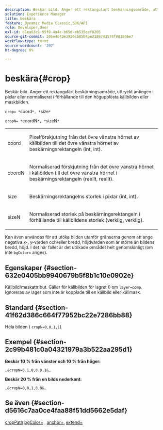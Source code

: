```yaml
---
description: Beskär bild. Anger ett rektangulärt beskärningsområde, uttryckt antingen i pixlar eller normaliserat i förhållande till den högupplösta källbilden eller maskbilden.
solution: Experience Manager
title: beskära
feature: Dynamic Media Classic,SDK/API
role: Developer,User
exl-id: d1ea63c1-95f0-4a4e-b65d-eb535eef0205
source-git-commit: 206e4643e3926cb85b4be2189743578f88180be7
workflow-type: tm+mt
source-wordcount: '207'
ht-degree: 0%

---
```


# beskära{#crop}

Beskär bild. Anger ett rektangulärt beskärningsområde, uttryckt antingen i pixlar eller normaliserat i förhållande till den högupplösta källbilden eller maskbilden.

`crop= *`coord`*, *`size`*`

`cropN= *`coordN`*, *`sizeN`*`

<table id="simpletable_472A9AD67AA64419B0877B0535F8B14A"> 
 <tr class="strow"> 
  <td class="stentry"> <p><span class="codeph"> <span class="varname"> coord</span></span> </p> </td> 
  <td class="stentry"> <p>Pixelförskjutning från det övre vänstra hörnet av källbilden till det övre vänstra hörnet av beskärningsrektangeln (int, int). </p></td> 
 </tr> 
 <tr class="strow"> 
  <td class="stentry"> <p><span class="codeph"> <span class="varname"> coordN</span></span> </p> </td> 
  <td class="stentry"> <p>Normaliserad förskjutning från det övre vänstra hörnet i källbilden till det övre vänstra hörnet i beskärningsrektangeln (reellt, reellt). </p></td> 
 </tr> 
 <tr class="strow"> 
  <td class="stentry"> <p><span class="codeph"> <span class="varname"> size</span></span> </p></td> 
  <td class="stentry"> <p>Beskärningsrektangelns storlek i pixlar (int, int). </p></td> 
 </tr> 
 <tr class="strow"> 
  <td class="stentry"> <p><span class="codeph"> <span class="varname"> sizeN</span></span> </p></td> 
  <td class="stentry"> <p>Normaliserad storlek på beskärningsrektangeln i förhållande till källbildens storlek (verklig, verklig). </p></td> 
 </tr> 
</table>

Kan även användas för att utöka bilden utanför gränserna genom att ange negativa x-, y-värden och/eller bredd, höjdvärden som är större än bildens bredd, höjd. I det här fallet är det utökade området helt genomskinligt (om inte `bgColor=` anges).

## Egenskaper {#section-632e0405bb9940679b5f8b1c10e0902e}

Källbild/maskattribut. Gäller för källbilden för lagret 0 om `layer=comp`. Ignoreras av lager som inte är kopplade till en källbild eller källmask.

## Standard {#section-41f62d386c664f77952bc22e7286bb88}

Hela bilden ( `cropN=0,0,1,1`).

## Exempel {#section-2c99b481c0a04321979a3b522aa295d1}

**Beskär 10 % från vänster och 10 % från höger:**

`…&cropN=0.1,0,0.8,1&…`

**Beskär 20 % från en bilds nederkant:**

`…&cropN=0,0,1,0.8&…`

## Se även {#section-d5616c7aa0ce4faa88f51dd5662e5daf}

[cropPath](/help/aem-is-ir-api/is-api/http-ref/image-serving-api-ref/c-http-protocol-reference/c-command-reference/r-croppath.md) [bgColor=](../../../../../is-api/http-ref/image-serving-api-ref/c-http-protocol-reference/c-command-reference/r-bgcolor.md#reference-441371ba4ef54fe781887c5ae448f6ab) , [anchor=](../../../../../is-api/http-ref/image-serving-api-ref/c-http-protocol-reference/c-command-reference/r-anchor.md#reference-6661e548ab284b82828d8d94c8ddeb7c), [extend=](../../../../../is-api/http-ref/image-serving-api-ref/c-http-protocol-reference/c-command-reference/r-extend.md#reference-7e9156beb285459d830e2d56782a74ac)
